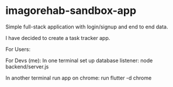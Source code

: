 # imagorehab-sandbox-app
Simple full-stack application with login/signup and end to end data.

I have decided to create a task tracker app.

For Users:

For Devs (me):
In one terminal set up database listener:
node backend/server.js

In another terminal run app on chrome:
run flutter -d chrome

